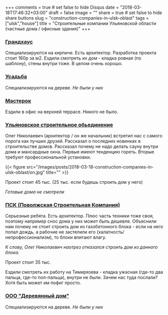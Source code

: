+++
comments = true	# set false to hide Disqus
date = "2018-03-18T17:46:32+03:00"
draft = false
image = ""
share = true	# set false to hide share buttons
slug = "construction-companies-in-ulsk-oblast"
tags = ["ulsk","house"]
title = "Строительные компании Ульяновской области (частные дома / офисные здания)"
+++

<!--more-->

### [Грандхаус](http://lp.grandhouse73.ru/)

Специализируются на кирпиче. Есть архитектор. Разработка проекта стоит 160р за
м2. Ездили смотреть их дом - кладка ровная (по шаблону), стены внутри тоже. В
целом очень хорошо.

### [Усадьба](http://zod73.ru/)

Специализируются на дереве. _Не были у них_

### [Мастерок](http://masterok73.ru/)

Ездили в офис на верхней террасе. Никого не было.

### [Ульяновское строительное обьединение](http://domastroy73.ru/)

Олег Николаевич (архитектор / он же начальник) встретил нас с самого порога как
лучших друзей. Рассказал о последних новинках в строительстве домов. Рассказал
почему не надо делать сауну внутри дома и мансардные окна. Первые имеют
тенденцию гореть. Вторые требуют профессиональной установки.

{{< figure src="/images/posts/2018-03-18-construction-companies-in-ulsk-oblast/on.jpg" title="" >}}

Проект стоит 45 тыс. (25 тыс. если будешь строить дом у него)

_Готовые дома не смотрели_

### [ПСК (Поволжская Строительная Компания)](http://ul-psk.ru/)

Серьезные ребята. Есть архитектор. Плюс часть техники тоже своя, поэтому
например снос дома у них может быть дешевле. Объяснили нам почему не стоит
строить дом из газобетонного блока - если на него попал дождь, а рабочие не
застелили его (халатность/непрофессионализм), то блоки впитают влагу.

_К слову, Олег Николаевич наотрез отказался строить дом из данного блока._

Проект стоит 35 тыс.

Ездили смотреть их работу на Тимирязева - кладка ужасная (где-то два пальца,
где-то пол-пальца), внутри не были. Зачем нас туда послали? Хотя быть может им
пофиг просто.

### [ООО "Деревянный дом"](https://simbirskstroy.ru/)

Специализируются на дереве. _Не были у них_
